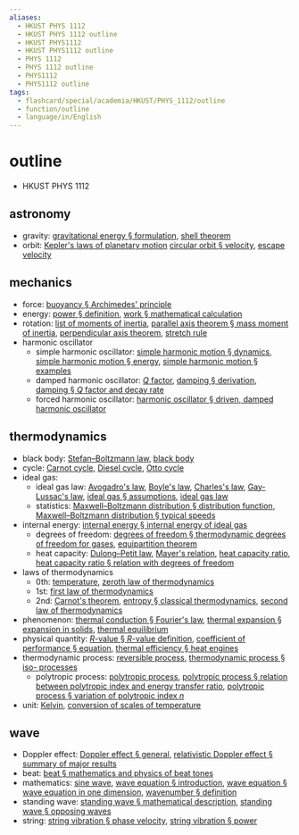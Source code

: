 ```yaml
---
aliases:
  - HKUST PHYS 1112
  - HKUST PHYS 1112 outline
  - HKUST PHYS1112
  - HKUST PHYS1112 outline
  - PHYS 1112
  - PHYS 1112 outline
  - PHYS1112
  - PHYS1112 outline
tags:
  - flashcard/special/academia/HKUST/PHYS_1112/outline
  - function/outline
  - language/in/English
---
```


# outline

- HKUST PHYS 1112

## astronomy

- gravity: [gravitational energy § formulation](../../../../general/gravitational%20energy.md#formulation), [shell theorem](../../../../general/shell%20theorem.md)
- orbit: [Kepler's laws of planetary motion](../../../../general/Kepler's%20laws%20of%20planetary%20motion.md) [circular orbit § velocity](../../../../general/circular%20orbit.md#velocity), [escape velocity](../../../../general/escape%20velocity.md)

## mechanics

- force: [buoyancy § Archimedes' principle](../../../../general/buoyancy.md#Archimedes'%20principle)
- energy: [power § definition](../../../../general/power%20(physics).md#definition), [work § mathematical calculation](../../../../general/work%20(physics).md#mathematical%20calculation)
- rotation: [list of moments of inertia](../../../../general/list%20of%20moments%20of%20inertia.md), [parallel axis theorem § mass moment of inertia](../../../../general/parallel%20axis%20theorem.md#mass%20moment%20of%20inertia), [perpendicular axis theorem](../../../../general/perpendicular%20axis%20theorem.md), [stretch rule](../../../../general/stretch%20rule.md)
- harmonic oscillator
  - simple harmonic oscillator: [simple harmonic motion § dynamics](../../../../general/simple%20harmonic%20motion.md#dynamics), [simple harmonic motion § energy](../../../../general/simple%20harmonic%20motion.md#energy), [simple harmonic motion § examples](../../../../general/simple%20harmonic%20motion.md#examples)
  - damped harmonic oscillator: [_Q_ factor](../../../../general/Q%20factor.md), [damping § derivation](../../../../general/damping.md#derivation), [damping § _Q_ factor and decay rate](../../../../general/damping.md#_Q_%20factor%20and%20decay%20rate)
  - forced harmonic oscillator: [harmonic oscillator § driven, damped harmonic oscillator](../../../../general/harmonic%20oscillator.md#driven,%20damped%20harmonic%20oscillator)

## thermodynamics

- black body: [Stefan–Boltzmann law](../../../../general/Stefan–Boltzmann%20law.md), [black body](../../../../general/black%20body.md)
- cycle: [Carnot cycle](../../../../general/Carnot%20cycle.md), [Diesel cycle](../../../../general/Diesel%20cycle.md), [Otto cycle](../../../../general/Otto%20cycle.md)
- ideal gas:
  - ideal gas law: [Avogadro's law](../../../../general/Avogadro's%20law.md), [Boyle's law](../../../../general/Boyle's%20law.md), [Charles's law](../../../../general/Charles's%20law.md), [Gay-Lussac's law](Gay-Lussac's%20law), [ideal gas § assumptions](../../../../general/ideal%20gas.md#assumptions), [ideal gas law](../../../../general/ideal%20gas%20law.md)
  - statistics: [Maxwell–Boltzmann distribution § distribution function](../../../../general/Maxwell–Boltzmann%20distribution.md#distribution%20function), [Maxwell–Boltzmann distribution § typical speeds](../../../../general/Maxwell–Boltzmann%20distribution.md#typical%20speeds)
- internal energy: [internal energy § internal energy of ideal gas](../../../../general/internal%20energy.md#internal%20energy%20of%20ideal%20gas)
  - degrees of freedom: [degrees of freedom § thermodynamic degrees of freedom for gases](../../../../general/degrees%20of%20freedom%20(physics%20and%20chemistry).md#thermodynamic%20degrees%20of%20freedom%20for%20gases), [equipartition theorem](../../../../general/equipartition%20theorem.md)
  - heat capacity: [Dulong–Petit law](../../../../general/Dulong–Petit%20law.md), [Mayer's relation](../../../../general/Mayer's%20relation.md), [heat capacity ratio](../../../../general/heat%20capacity%20ratio.md), [heat capacity ratio § relation with degrees of freedom](../../../../general/heat%20capacity%20ratio.md#relation%20with%20degrees%20of%20freedom)
- laws of thermodynamics
  - 0th: [temperature](../../../../general/temperature.md), [zeroth law of thermodynamics](../../../../general/zeroth%20law%20of%20thermodynamics.md)
  - 1st: [first law of thermodynamics](../../../../general/first%20law%20of%20thermodynamics.md)
  - 2nd: [Carnot's theorem](../../../../general/Carnot's%20theorem%20(thermodynamics).md), [entropy § classical thermodynamics](../../../../general/entropy.md#classical%20thermodynamics), [second law of thermodynamics](../../../../general/second%20law%20of%20thermodynamics.md)
- phenomenon: [thermal conduction § Fourier's law](../../../../general/thermal%20conduction.md#Fourier's%20law), [thermal expansion § expansion in solids](../../../../general/thermal%20expansion.md#expansion%20in%20solids), [thermal equilibrium](../../../../general/thermal%20equilibrium.md)
- physical quantity: [_R_-value § _R_-value definition](../../../../general/R-value%20(insulation).md#_R_-value%20definition), [coefficient of performance § equation](../../../../general/coefficient%20of%20performance.md#equation), [thermal efficiency § heat engines](../../../../general/thermal%20efficiency.md#heat%20engines)
- thermodynamic process: [reversible process](../../../../general/reversible%20process%20(thermodynamics).md), [thermodynamic process § iso- processes](../../../../general/thermodynamic%20process.md#iso-%20processes)
  - polytropic process: [polytropic process](../../../../general/polytropic%20process.md), [polytropic process § relation between polytropic index and energy transfer ratio](../../../../general/polytropic%20process.md#relation%20between%20polytropic%20index%20and%20energy%20transfer%20ratio), [polytropic process § variation of polytropic index _n_](../../../../general/polytropic%20process.md#variation%20of%20polytropic%20index%20_n_)
- unit: [Kelvin](../../../../general/Kelvin.md), [conversion of scales of temperature](../../../../general/conversion%20of%20scales%20of%20temperature.md)

## wave

- Doppler effect: [Doppler effect § general](../../../../general/Doppler%20effect.md#general), [relativistic Doppler effect § summary of major results](../../../../general/relativistic%20Doppler%20effect.md#summary%20of%20major%20results)
- beat: [beat § mathematics and physics of beat tones](../../../../general/beat%20(acoustics).md#mathematics%20and%20physics%20of%20beat%20tones)
- mathematics: [sine wave](../../../../general/sine%20wave.md), [wave equation § introduction](../../../../general/wave%20equation.md#introduction), [wave equation § wave equation in one dimension](../../../../general/wave%20equation.md#wave%20equation%20in%20one%20dimension), [wavenumber § definition](../../../../general/wavenumber.md#definition)
- standing wave: [standing wave § mathematical description](../../../../general/standing%20wave.md#mathematical%20description), [standing wave § opposing waves](../../../../general/standing%20wave.md#opposing%20waves)
- string: [string vibration § phase velocity](../../../../general/string%20vibration.md#phase%20velocity), [string vibration § power](../../../../general/string%20vibration.md#power)
